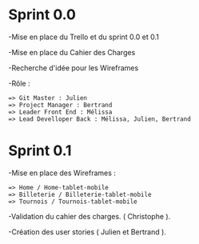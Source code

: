 # Sprint 0.0

-Mise en place du Trello et du sprint 0.0 et 0.1

-Mise en place du Cahier des Charges

-Recherche d'idée pour les Wireframes 

-Rôle : 

    => Git Master : Julien
    => Project Manager : Bertrand
    => Leader Front End : Mélissa
    => Lead Develloper Back : Mélissa, Julien, Bertrand

# Sprint 0.1

-Mise en place des Wireframes : 

    => Home / Home-tablet-mobile 
    => Billeterie / Billeterie-tablet-mobile
    => Tournois / Tournois-tablet-mobile

-Validation du cahier des charges. ( Christophe ).

-Création des user stories  ( Julien et Bertrand ).
